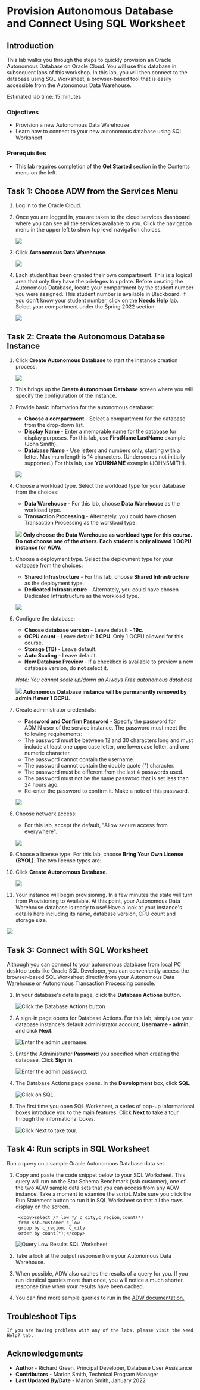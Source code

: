 
<!-- Updated April 12, 2021 -->
# Provision Autonomous Database and Connect Using SQL Worksheet

## Introduction

This lab walks you through the steps to quickly provision an Oracle Autonomous Database on Oracle Cloud. You will use this database in subsequent labs of this workshop. In this lab, you will then connect to the database using SQL Worksheet, a browser-based tool that is easily accessible from the Autonomous Data Warehouse.

[](youtube:a6Jm7lYaCWI)

Estimated lab time: 15 minutes

### Objectives

-   Provision a new Autonomous Data Warehouse
-   Learn how to connect to your new autonomous database using SQL Worksheet


### Prerequisites

-   This lab requires completion of the **Get Started** section in the Contents menu on the left.  


## Task 1: Choose ADW from the Services Menu

1. Log in to the Oracle Cloud.
2. Once you are logged in, you are taken to the cloud services dashboard where you can see all the services available to you. Click the navigation menu in the upper left to show top level navigation choices.

    ![](./images/picture100-36.png " ")


3. Click **Autonomous Data Warehouse**.

    ![](https://raw.githubusercontent.com/oracle/learning-library/master/common/images/console/database-adw.png " ")

4. Each student has been granted their own compartment.  This is a logical area that only they have the privleges to update.  Before creating the Autonomous Database, locate your compartment by the student number you were assigned.  This student number is available in Blackboard.  If you don't know your student number, click on the **Needs Help** lab.  Select your compartment under the Spring 2022 section.

    ![](./images/compartment.png " ")
    
## Task 2: Create the Autonomous Database Instance

1. Click **Create Autonomous Database** to start the instance creation process.


    ![](./images/picture100-23.png " ")


2.  This brings up the __Create Autonomous Database__ screen where you will specify the configuration of the instance.
3. Provide basic information for the autonomous database:

    - __Choose a compartment__ - Select a compartment for the database from the drop-down list.
    - __Display Name__ - Enter a memorable name for the database for display purposes. For this lab, use __FirstName LastName__ example (John Smith).
    - __Database Name__ - Use letters and numbers only, starting with a letter. Maximum length is 14 characters. (Underscores not initially supported.) For this lab, use __YOURNAME__ example (JOHNSMITH).

    ![](./images/database-name.png " ")

4. Choose a workload type. Select the workload type for your database from the choices:

    - __Data Warehouse__ - For this lab, choose __Data Warehouse__ as the workload type.
    - __Transaction Processing__ - Alternately, you could have chosen Transaction Processing as the workload type.


    ![](./images/picture100-26b.png " ")
    <b>Only choose the Data Warehouse as workload type for this course.  Do not choose one of the others. Each student is only allowed 1 OCPU instance for ADW.</b>


5. Choose a deployment type. Select the deployment type for your database from the choices:

    - __Shared Infrastructure__ - For this lab, choose __Shared Infrastructure__ as the deployment type.
    - __Dedicated Infrastructure__ - Alternately, you could have chosen Dedicated Infrastructure as the workload type.

    ![](./images/picture100-26-deployment-type.png " ")

6. Configure the database:

    - __Choose database version__ - Leave default - __19c__.
    - __OCPU count__ - Leave default __1 CPU__. Only 1 OCPU allowed for this course. 
    - __Storage (TB)__ - Leave default. 
    - __Auto Scaling__ - Leave default.
    - __New Database Preview__ - If a checkbox is available to preview a new database version, do __not__ select it.

    *Note: You cannot scale up/down an Always Free autonomous database.*

    ![](./images/picture100-26c.png " ")
    <b>Autonomous Database instance will be permanently removed by admin if over 1 OCPU.</b>

7. Create administrator credentials:

    - __Password and Confirm Password__ - Specify the password for ADMIN user of the service instance. The password must meet the following requirements:
    - The password must be between 12 and 30 characters long and must include at least one uppercase letter, one lowercase letter, and one numeric character.
    - The password cannot contain the username.
    - The password cannot contain the double quote (") character.
    - The password must be different from the last 4 passwords used.
    - The password must not be the same password that is set less than 24 hours ago.
    - Re-enter the password to confirm it. Make a note of this password.

    ![](./images/picture100-26d.png " ")

    
8. Choose network access:
    - For this lab, accept the default, "Allow secure access from everywhere".
   
    ![](./images/picture100-26e.png " ")
    
9. Choose a license type. For this lab, choose __Bring Your Own License (BYOL)__. The two license types are:

10. Click __Create Autonomous Database__.


    ![](./images/picture100-27.png " ")

11.  Your instance will begin provisioning. In a few minutes the state will turn from Provisioning to Available. At this point, your Autonomous Data Warehouse database is ready to use! Have a look at your instance's details here including its name, database version, CPU count and storage size.

   ![](./images/picture100-32.png " ")

   
## Task 3: Connect with SQL Worksheet

Although you can connect to your autonomous database from local PC desktop tools like Oracle SQL Developer, you can conveniently access the browser-based SQL Worksheet directly from your Autonomous Data Warehouse or Autonomous Transaction Processing console.

1. In your database's details page, click the **Database Actions** button.

    ![Click the Database Actions button](./images/click-database-actions-button.png " ")

   
2. A sign-in page opens for Database Actions. For this lab, simply use your database instance's default administrator account, **Username - admin**, and click **Next**.


    ![Enter the admin username.](./images/picture100-16.png " ")

3. Enter the Administrator **Password** you specified when creating the database. Click **Sign in**.

    ![Enter the admin password.](./images/picture100-16-password.png " ")

4. The Database Actions page opens. In the **Development** box, click **SQL**.

    ![Click on SQL.](./images/picture100-16-click-sql.png " ")

5. The first time you open SQL Worksheet, a series of pop-up informational boxes introduce you to the main features. Click **Next** to take a tour through the informational boxes.

    ![Click Next to take tour.](./images/picture100-sql-worksheet.png " ")


## Task 4: Run scripts in SQL Worksheet

Run a query on a sample Oracle Autonomous Database data set.

1. Copy and paste the code snippet below to your SQL Worksheet. This query will run on the Star Schema Benchmark (ssb.customer), one of the two ADW sample data sets that you can access from any ADW instance. Take a moment to examine the script. Make sure you click the Run Statement button to run it in SQL Worksheet so that all the rows display on the screen.

        <copy>select /* low */ c_city,c_region,count(*)
        from ssb.customer c_low
        group by c_region, c_city
        order by count(*);</copy>

    ![Query Low Results SQL Worksheet](./images/ssb-query-low-results-sql-worksheet.png " ")

2. Take a look at the output response from your Autonomous Data Warehouse.

3. When possible, ADW also caches the results of a query for you.  If you run identical queries more than once, you will notice a much shorter response time when your results have been cached.

4. You can find more sample queries to run in the <a href="https://www.oracle.com/autonomous-database/autonomous-data-warehouse/">ADW documentation.</a>


## Troubleshoot Tips

    If you are having problems with any of the labs, please visit the Need Help? tab.


## Acknowledgements

- **Author** - Richard Green, Principal Developer, Database User Assistance
- **Contributors** -  Marion Smith, Technical Program Manager
- **Last Updated By/Date** - Marion Smith, January 2022
